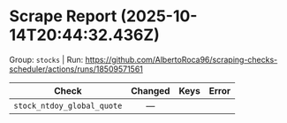 # Scrape Report (2025-10-14T20:44:32.436Z)

Group: `stocks`  |  Run: https://github.com/AlbertoRoca96/scraping-checks-scheduler/actions/runs/18509571561

| Check | Changed | Keys | Error |
|---|:---:|:--|:--|
| `stock_ntdoy_global_quote` | — |  |  |
